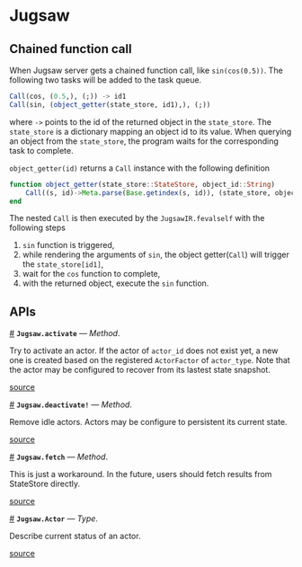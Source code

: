 


<a id='Jugsaw'></a>

<a id='Jugsaw-1'></a>

# Jugsaw


<a id='Chained-function-call'></a>

<a id='Chained-function-call-1'></a>

## Chained function call


When Jugsaw server gets a chained function call, like `sin(cos(0.5))`. The following two tasks will be added to the task queue.


```julia
Call(cos, (0.5,), (;)) -> id1
Call(sin, (object_getter(state_store, id1),), (;))
```


where `->` points to the id of the returned object in the `state_store`. The `state_store` is a dictionary mapping an object id to its value. When querying an object from the `state_store`, the program waits for the corresponding task to complete.


`object_getter(id)` returns a `Call` instance with the following definition


```julia
function object_getter(state_store::StateStore, object_id::String)
    Call((s, id)->Meta.parse(Base.getindex(s, id)), (state_store, object_id), (;))
end
```


The nested `Call` is then executed by the `JugsawIR.fevalself` with the following steps


1. `sin` function is triggered,
2. while rendering the arguments of `sin`, the object getter(`Call`) will trigger the `state_store[id1]`,
3. wait for the `cos` function to complete,
4. with the returned object, execute the `sin` function.


<a id='APIs'></a>

<a id='APIs-1'></a>

## APIs

<a id='Jugsaw.activate-Tuple{AppRuntime, JugsawADT, String}' href='#Jugsaw.activate-Tuple{AppRuntime, JugsawADT, String}'>#</a>
**`Jugsaw.activate`** &mdash; *Method*.



Try to activate an actor. If the actor of `actor_id` does not exist yet, a new one is created based on the registered `ActorFactor` of `actor_type`. Note that the actor may be configured to recover from its lastest state snapshot.


<a target='_blank' href='https://github.com/Jugsaw/Jugsaw.jl/blob/3c3f9c5ad8cba8eceb24189dd52c00415044b108/src/jl/Jugsaw/src/server.jl#L71-L75' class='documenter-source'>source</a><br>

<a id='Jugsaw.deactivate!-Tuple{AppRuntime, HTTP.Messages.Request}' href='#Jugsaw.deactivate!-Tuple{AppRuntime, HTTP.Messages.Request}'>#</a>
**`Jugsaw.deactivate!`** &mdash; *Method*.



Remove idle actors. Actors may be configure to persistent its current state.


<a target='_blank' href='https://github.com/Jugsaw/Jugsaw.jl/blob/3c3f9c5ad8cba8eceb24189dd52c00415044b108/src/jl/Jugsaw/src/server.jl#L155-L157' class='documenter-source'>source</a><br>

<a id='Jugsaw.fetch-Tuple{AppRuntime, HTTP.Messages.Request}' href='#Jugsaw.fetch-Tuple{AppRuntime, HTTP.Messages.Request}'>#</a>
**`Jugsaw.fetch`** &mdash; *Method*.



This is just a workaround. In the future, users should fetch results from StateStore directly.


<a target='_blank' href='https://github.com/Jugsaw/Jugsaw.jl/blob/3c3f9c5ad8cba8eceb24189dd52c00415044b108/src/jl/Jugsaw/src/server.jl#L171-L173' class='documenter-source'>source</a><br>

<a id='Jugsaw.Actor' href='#Jugsaw.Actor'>#</a>
**`Jugsaw.Actor`** &mdash; *Type*.



Describe current status of an actor.


<a target='_blank' href='https://github.com/Jugsaw/Jugsaw.jl/blob/3c3f9c5ad8cba8eceb24189dd52c00415044b108/src/jl/Jugsaw/src/server.jl#L12-L14' class='documenter-source'>source</a><br>


